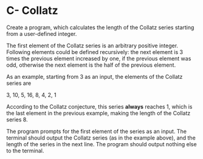 # C- Collatz
Create a program, which calculates the length of the Collatz series starting from a user-defined integer.

The first element of the Collatz series is an arbitrary positive integer. Following elements could be defined recursively: the next element is 3 times the previous element increased by one, if the previous element was odd, otherwise the next element is the half of the previous element.

As an example, starting from 3 as an input, the elements of the Collatz series are

3, 10, 5, 16, 8, 4, 2, 1

According to the Collatz conjecture, this series **always** reaches 1, which is the last element in the previous
example, making the length of the Collatz series 8.

The program prompts for the first element of the series as an input. The terminal should output the Collatz series (as
in the example above), and the length of the series in the next line. The program should output nothing else to the
terminal.
